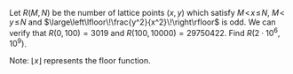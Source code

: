 Let $R(M, N)$ be the number of lattice points $(x, y)$ which satisfy $M\!\lt\!x\!\le\!N$, $M\!\lt\!y\!\le\!N$ and $\large\left\lfloor\!\frac{y^2}{x^2}\!\right\rfloor$ is odd.
We can verify that $R(0, 100) = 3019$ and $R(100, 10000) = 29750422$.
Find $R(2\cdot10^6, 10^9)$.


Note: $\lfloor x\rfloor$ represents the floor function.